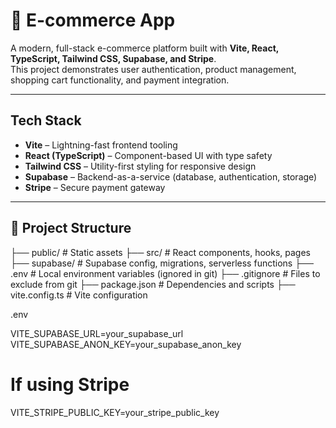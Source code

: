 # 🛒 E-commerce App

A modern, full-stack e-commerce platform built with **Vite, React, TypeScript, Tailwind CSS, Supabase, and Stripe**.  
This project demonstrates user authentication, product management, shopping cart functionality, and payment integration.

---

##  Tech Stack

- **Vite** – Lightning-fast frontend tooling  
- **React (TypeScript)** – Component-based UI with type safety  
- **Tailwind CSS** – Utility-first styling for responsive design  
- **Supabase** – Backend-as-a-service (database, authentication, storage)  
- **Stripe** – Secure payment gateway  

---

## 📂 Project Structure
├── public/ # Static assets
├── src/ # React components, hooks, pages
├── supabase/ # Supabase config, migrations, serverless functions
├── .env # Local environment variables (ignored in git)
├── .gitignore # Files to exclude from git
├── package.json # Dependencies and scripts
├── vite.config.ts # Vite configuration

.env

VITE_SUPABASE_URL=your_supabase_url
VITE_SUPABASE_ANON_KEY=your_supabase_anon_key
# If using Stripe
VITE_STRIPE_PUBLIC_KEY=your_stripe_public_key

